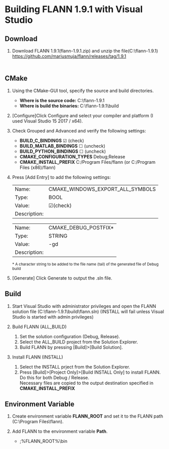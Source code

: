 Building FLANN 1.9.1 with Visual Studio
=======================================

Download
--------
1. Download FLANN 1.9.1(flann-1.9.1.zip) and unzip the file(C:\flann-1.9.1)
  <https://github.com/mariusmuja/flann/releases/tag/1.9.1>  
　

CMake
-----
1. Using the CMake-GUI tool, specify the source and build directories.   
    * **Where is the source code:**         C:\flann-1.9.1  
    * **Where is build the binaries:**      C:\flann-1.9.1\build  

2. [Configure]Click Configure and select your compiler and platform (I used Visual Studio 15 2017 / x64).     

3. Check Grouped and Advanced and verify the following settings: 
    * **BUILD_C_BINDINGS**                  ☑ (check)  
    * **BUILD_MATLAB_BINDINGS**             ☐ (uncheck)  
    * **BUILD_PYTHON_BINDINGS**             ☐ (uncheck)  
    * **CMAKE_CONFIGURATION_TYPES**         Debug;Release  
    * **CMAKE_INSTALL_PREFIX**              C:/Program Files/flann (or C:/Program Files (x86)/flann)  

4. Press [Add Entry] to add the following settings:
    <table>
      <tr>
        <td>Name:</td>
        <td>CMAKE_WINDOWS_EXPORT_ALL_SYMBOLS</td>
      </tr>
      <tr>
        <td>Type:</td>
        <td>BOOL</td>
      </tr>
      <tr>
        <td>Value:</td>
        <td>☑(check)</td>
      </tr>
      <tr>
        <td>Description:</td>
        <td></td>
      </tr>
    </table>  
    <table>
      <tr>
        <td>Name:</td>
        <td>CMAKE_DEBUG_POSTFIX*</td>
      </tr>
      <tr>
        <td>Type:</td>
        <td>STRING</td>
      </tr>
      <tr>
        <td>Value:</td>
        <td>-gd</td>
      </tr>
      <tr>
        <td>Description:</td>
        <td></td>
      </tr>
    </table>  
    <sup>* A character string to be added to the file name (tail) of the generated file of Debug build</sup>  

5. [Generate] Click Generate to output the .sln file.   


Build
-----
1. Start Visual Studio with administrator privileges and open the FLANN solution file (C:\flann-1.9.1\build\flann.sln) 
   (INSTALL will fail unless Visual Studio is started with admin privileges)  

2. Build FLANN (ALL_BUILD)  
    1. Set the solution configuration (Debug, Release).
    2. Select the ALL_BUILD project from the Solution Explorer.
    3. Build FLANN by pressing [Build]>[Build Solution].  

3. Install FLANN (INSTALL)  
    1. Select the INSTALL prject from the Solution Explorer. 
    2. Press [Build]>[Project Only]>[Build INSTALL Only] to install FLANN. Do this for both Debug / Release.   
       Necessary files are copied to the output destination specified in **CMAKE_INSTALL_PREFIX**


Environment Variable
--------------------
1. Create environment variable **FLANN_ROOT** and set it to the FLANN path (C:\Program Files\flann).  

2. Add FLANN to the environment variable **Path**.
   * ;%FLANN_ROOT%\bin 